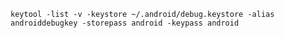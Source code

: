 `keytool -list -v -keystore ~/.android/debug.keystore -alias androiddebugkey -storepass android -keypass android`
